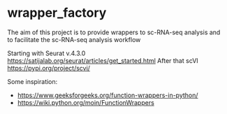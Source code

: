 # wrapper_factory

The aim of this project is to provide wrappers to sc-RNA-seq analysis and to facilitate the sc-RNA-seq analysis workflow


Starting with Seurat v.4.3.0 <https://satijalab.org/seurat/articles/get_started.html>
After that scVI <https://pypi.org/project/scvi/>


Some inspiration:

* https://www.geeksforgeeks.org/function-wrappers-in-python/
* https://wiki.python.org/moin/FunctionWrappers
